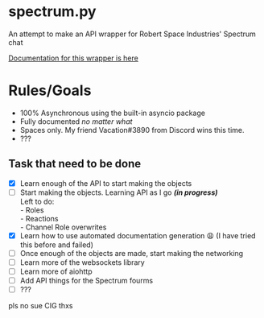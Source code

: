 # spectrum.py
An attempt to make an API wrapper for Robert Space Industries' Spectrum chat

[Documentation for this wrapper is here][doc]

[doc]: http://spectrumpy.readthedocs.io/en/latest/

# Rules/Goals
* 100% Asynchronous using the built-in asyncio package
* Fully documented *no matter what*
* Spaces only. My friend Vacation#3890 from Discord wins this time.
* ???

## Task that need to be done
- [x] Learn enough of the API to start making the objects
- [ ] Start making the objects. Learning API as I go ***(in progress)***  
    Left to do:   
        - Roles  
        - Reactions  
        - Channel Role overwrites  
- [x] Learn how to use automated documentation generation 😩 (I have tried this before and failed)
- [ ] Once enough of the objects are made, start making the networking
- [ ] Learn more of the websockets library
- [ ] Learn more of aiohttp
- [ ] Add API things for the Spectrum fourms
- [ ] ???

pls no sue CIG thxs
